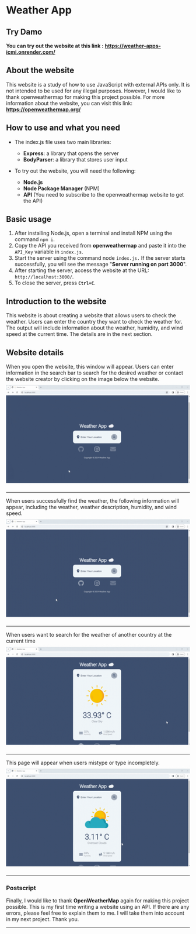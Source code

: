 # Weather App
## Try Damo
**You can try out the website at this link :** **https://weather-apps-icmi.onrender.com/**

## About the website
This website is a study of how to use JavaScript with external APIs only. It is not intended to be used for any illegal purposes. However, I would like to thank openweathermap for making this project possible. For more information about the website, you can visit this link: **https://openweathermap.org/**

## How to use and what you need
* The index.js file uses two main libraries:
    * **Express**: a library that opens the server
    * **BodyParser**: a library that stores user input
      
* To try out the website, you will need the following:
    * **Node.js**
    * **Node Package Manager** (NPM)
    * **API** (You need to subscribe to the openweathermap website to get the API)
  
## Basic usage
1. After installing Node.js, open a terminal and install NPM using the command `npm i`.
2. Copy the API you received from **openweathermap** and paste it into the `API_Key` variable in `index.js`.
3. Start the server using the command node `index.js.` If the server starts successfully, you will see the message "**Server running on port 3000**".
4. After starting the server, access the website at the URL: `http://localhost:3000/`.
5. To close the server, press **`Ctrl+C`**.

## Introduction to the website
This website is about creating a website that allows users to check the weather. Users can enter the country they want to check the weather for. The output will include information about the weather, humidity, and wind speed at the current time. The details are in the next section.

## Website details
When you open the website, this window will appear. Users can enter information in the search bar to search for the desired weather or contact the website creator by clicking on the image below the website.
![HomePage](gif/homepage.gif)
<hr />

When users successfully find the weather, the following information will appear, including the weather, weather description, humidity, and wind speed.
![HomePage](gif/searchcity.gif)
<hr />

When users want to search for the weather of another country at the current time
![HomePage](gif/changecity.gif)
<hr />

This page will appear when users mistype or type incompletely.
![HomePage](gif/pagenotfound.gif)
<hr />

### Postscript
Finally, I would like to thank **OpenWeatherMap** again for making this project possible. This is my first time writing a website using an API. If there are any errors, please feel free to explain them to me. I will take them into account in my next project. Thank you.
<hr />
